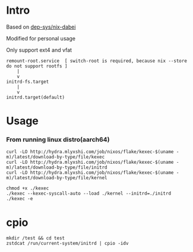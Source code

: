 # Intro
Based on [dep-sys/nix-dabei](https://github.com/dep-sys/nix-dabei/)

Modified for personal usage

Only support ext4 and vfat
```
remount-root.service  [ switch-root is required, because nix --store do not support rootfs ]
    |
    v
initrd-fs.target
    |
    v
initrd.target(default)
```
# Usage
### From running linux distro(aarch64)
```
curl -LO http://hydra.mlyxshi.com/job/nixos/flake/kexec-$(uname -m)/latest/download-by-type/file/kexec 
curl -LO http://hydra.mlyxshi.com/job/nixos/flake/kexec-$(uname -m)/latest/download-by-type/file/initrd
curl -LO http://hydra.mlyxshi.com/job/nixos/flake/kexec-$(uname -m)/latest/download-by-type/file/kernel

chmod +x ./kexec
./kexec --kexec-syscall-auto --load ./kernel --initrd=./initrd
./kexec -e
```

# cpio
```
mkdir /test && cd test
zstdcat /run/current-system/initrd | cpio -idv 
```